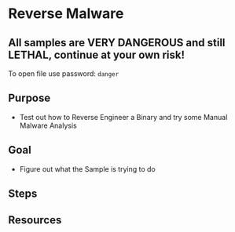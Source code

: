 # Reverse Malware

## **All samples are VERY DANGEROUS and still LETHAL, continue at your own risk!**

To open file use password: `danger`

## Purpose
- Test out how to Reverse Engineer a Binary and try some Manual Malware Analysis

## Goal
- Figure out what the Sample is trying to do

## Steps

## Resources
